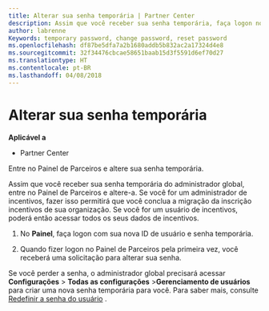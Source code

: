 ```yaml
---
title: Alterar sua senha temporária | Partner Center
description: Assim que você receber sua senha temporária, faça logon no Partner Center e altere-a.
author: labrenne
Keywords: temporary password, change password, reset password
ms.openlocfilehash: df87be5dfa7a2b1680addb5b832ac2a17324d4e8
ms.sourcegitcommit: 32f34476cbcae58651baab15d3f5591d6ef70d27
ms.translationtype: HT
ms.contentlocale: pt-BR
ms.lasthandoff: 04/08/2018
---
```

# <a name="change-your-temporary-password"></a>Alterar sua senha temporária

**Aplicável a**

-  Partner Center

Entre no Painel de Parceiros e altere sua senha temporária.

Assim que você receber sua senha temporária do administrador global, entre no Painel de Parceiros e altere-a. Se você for um administrador de incentivos, fazer isso permitirá que você conclua a migração da inscrição incentivos de sua organização. Se você for um usuário de incentivos, poderá então acessar todos os seus dados de incentivos.

1.  No **Painel**, faça logon com sua nova ID de usuário e senha temporária.

2.  Quando fizer logon no Painel de Parceiros pela primeira vez, você receberá uma solicitação para alterar sua senha.

Se você perder a senha, o administrador global precisará acessar **Configurações** >  **Todas as configurações** >**Gerenciamento de usuários** para criar uma nova senha temporária para você.
Para saber mais, consulte [Redefinir a senha do usuário](reset-a-user-password.md) .


 

 



